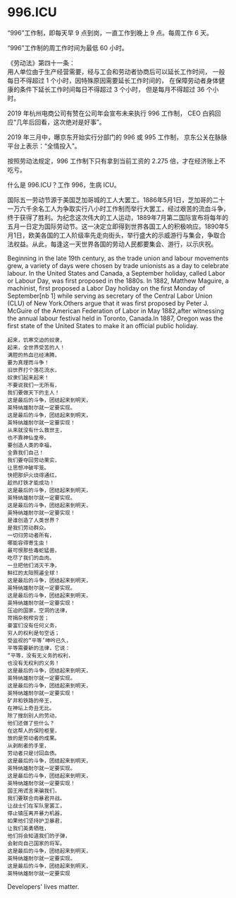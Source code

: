 996.ICU
===

“996”工作制，即每天早 9 点到岗，一直工作到晚上 9 点。每周工作 6 天。

“996”工作制的周工作时间为最低 60 小时。

《劳动法》第四十一条：  
用人单位由于生产经营需要，经与工会和劳动者协商后可以延长工作时间，
一般每日不得超过 1 个小时，因特殊原因需要延长工作时间的，
在保障劳动者身体健康的条件下延长工作时间每日不得超过 3 个小时，
但是每月不得超过 36 个小时。

2019 年杭州电商公司有赞在公司年会宣布未来执行 996 工作制，
CEO 白鸦回应“几年后回看，这次绝对是好事”。

2019 年三月中，曝京东开始实行分部门的 996 或 995 工作制，
京东公关在脉脉平台上表示：“全情投入”。

按照劳动法规定，996 工作制下只有拿到当前工资的 2.275 倍，才在经济账上不吃亏。

什么是 996.ICU？工作 996，生病 ICU。

国际五一劳动节源于美国芝加哥城的工人大罢工。1886年5月1日，芝加哥的二十一万六千余名工人为争取实行八小时工作制而举行大罢工，经过艰苦的流血斗争，终于获得了胜利。为纪念这次伟大的工人运动，1889年7月第二国际宣布将每年的五月一日定为国际劳动节。这一决定立即得到世界各国工人的积极响应。1890年5月1日，欧美各国的工人阶级率先走向街头，举行盛大的示威游行与集会，争取合法权益。从此，每逢这一天世界各国的劳动人民都要集会、游行，以示庆祝。

Beginning in the late 19th century, as the trade union and labour movements grew, a variety of days were chosen by trade unionists as a day to celebrate labour. In the United States and Canada, a September holiday, called Labor or Labour Day, was first proposed in the 1880s. In 1882, Matthew Maguire, a machinist, first proposed a Labor Day holiday on the first Monday of September[nb 1] while serving as secretary of the Central Labor Union (CLU) of New York.Others argue that it was first proposed by Peter J. McGuire of the American Federation of Labor in May 1882,after witnessing the annual labour festival held in Toronto, Canada.In 1887, Oregon was the first state of the United States to make it an official public holiday. 

    起来，饥寒交迫的奴隶，
    起来，全世界受苦的人！
    满腔的热血已经沸腾，
    要为真理而斗争！
    旧世界打个落花流水，
    奴隶们起来起来！
    不要说我们一无所有，
    我们要做天下的主人！
    这是最后的斗争，团结起来到明天，
    英特纳雄耐尔就一定要实现。
    这是最后的斗争，团结起来到明天，
    英特纳雄耐尔就一定要实现！
    从来就没有什么救世主，
    也不靠神仙皇帝。
    要创造人类的幸福，
    全靠我们自己！
    我们要夺回劳动果实，
    让思想冲破牢笼。
    快把那炉火烧得通红，
    趁热打铁才能成功！
    这是最后的斗争，团结起来到明天，
    英特纳雄耐尔就一定要实现。
    这是最后的斗争，团结起来到明天，
    英特纳雄耐尔就一定要实现！
    是谁创造了人类世界？
    是我们劳动群众。
    一切归劳动者所有，
    哪能容得寄生虫！
    最可恨那些毒蛇猛兽，
    吃尽了我们的血肉。
    一旦把他们消灭干净，
    鲜红的太阳照遍全球！
    这是最后的斗争，团结起来到明天，
    英特纳雄耐尔就一定要实现。
    这是最后的斗争，团结起来到明天，
    英特纳雄耐尔就一定要实现！
    压迫的国家，空洞的法律，
    苛捐杂税榨穷苦；
    豪富们没有任何义务，
    穷人的权利是句空话；
    受监视的“平等’呻吟已久，
    平等需要新的法律，它说：
    “平等，没有无义务的权利，
    也没有无权利的义务！
    这是最后的斗争，团结起来到明天，
    英特纳雄耐尔就一定要实现。
    这是最后的斗争，团结起来到明天，
    英特纳雄耐尔就一定要实现！
    矿井和铁路的帝王，
    在神坛上奇丑无比。
    除了搜刮别人的劳动，
    他们还做了些什么？
    在这帮人的保险柜里，
    放的是劳动者的成果。
    从剥削者的手里，
    劳动者只是讨回血债。
    这是最后的斗争，团结起来到明天，
    英特纳雄耐尔就一定要实现。
    这是最后的斗争，团结起来到明天，
    英特纳雄耐尔就一定要实现！
    国王用谎言来骗我们，
    我们要联合向暴君开战。
    让战士们在军队里罢工，
    停止镇压离开暴力机器，
    如果他们坚持护卫暴君，
    让我们英勇牺牲，
    他们将会知道我们的子弹，
    会射向自己国家的将军。
    这是最后的斗争，团结起来到明天，
    英特纳雄耐尔就一定要实现。
    这是最后的斗争，团结起来到明天，
    英特纳雄耐尔就一定要实现 


Developers' lives matter.
